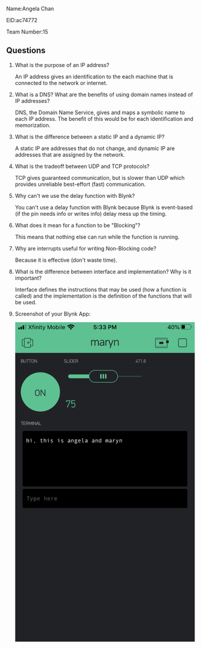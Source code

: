 Name:Angela Chan

EID:ac74772

Team Number:15

## Questions

1. What is the purpose of an IP address?

    An IP address gives an identification to the each machine that is connected to the network or internet.

2. What is a DNS? What are the benefits of using domain names instead of IP addresses?

    DNS, the Domain Name Service, gives and maps a symbolic name to each IP address. The benefit of this would be for each identification and memorization. 

3. What is the difference between a static IP and a dynamic IP?

    A static IP are addresses that do not change, and dynamic IP are addresses that are assigned by the network.

4. What is the tradeoff between UDP and TCP protocols?

    TCP gives guaranteed communication, but is slower than UDP which provides unreliable best-effort (fast) communication.

5. Why can't we use the delay function with Blynk?

    You can't use a delay function with Blynk because Blynk is event-based (if the pin needs info or writes info) delay mess up the timing.

6. What does it mean for a function to be "Blocking"?

    This means that nothing else can run while the function is running. 

7. Why are interrupts useful for writing Non-Blocking code?

    Because it is effective (don't waste time).

8. What is the difference between interface and implementation? Why is it important?

   Interface defines the instructions that may be used (how a function is called) and the implementation is the definition of the functions that will be used.

9. Screenshot of your Blynk App:

    ![your image here->](img/BlynkScreenshot.PNG)
